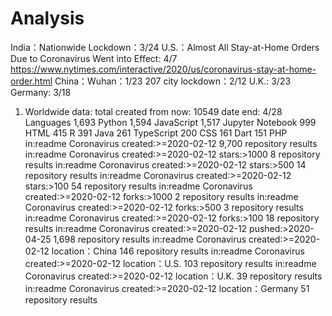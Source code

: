 # Analysis

India：Nationwide Lockdown：3/24
U.S.：Almost All Stay-at-Home Orders Due to Coronavirus Went into Effect: 4/7
https://www.nytimes.com/interactive/2020/us/coronavirus-stay-at-home-order.html
China：Wuhan：1/23      207 city lockdown：2/12
U.K.: 3/23
Germany: 3/18
1. Worldwide data:
total created from now: 10549      date end: 4/28
Languages
1,693 Python
1,594 JavaScript
1,517 Jupyter Notebook
999 HTML
415 R
391 Java
261 TypeScript
200 CSS
161 Dart
151 PHP
in:readme Coronavirus created:>=2020-02-12     9,700 repository results
in:readme Coronavirus created:>=2020-02-12 stars:>1000 8 repository results
in:readme Coronavirus created:>=2020-02-12 stars:>500 14 repository results
in:readme Coronavirus created:>=2020-02-12 stars:>100 54 repository results
in:readme Coronavirus created:>=2020-02-12 forks:>1000 2 repository results
in:readme Coronavirus created:>=2020-02-12 forks:>500 3 repository results
in:readme Coronavirus created:>=2020-02-12 forks:>100 18 repository results
in:readme Coronavirus created:>=2020-02-12 pushed:>2020-04-25 1,698 repository results
in:readme Coronavirus created:>=2020-02-12 location：China 146 repository results
in:readme Coronavirus created:>=2020-02-12 location：U.S. 103 repository results
in:readme Coronavirus created:>=2020-02-12 location：U.K. 39 repository results
in:readme Coronavirus created:>=2020-02-12 location：Germany 51 repository results
